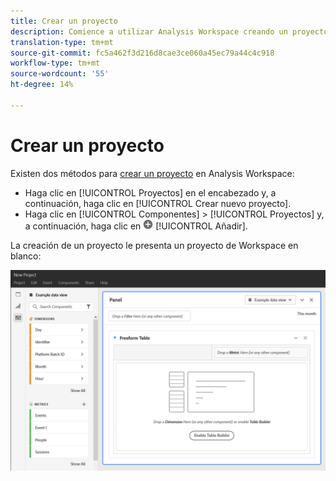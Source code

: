 ```yaml
---
title: Crear un proyecto
description: Comience a utilizar Analysis Workspace creando un proyecto.
translation-type: tm+mt
source-git-commit: fc5a462f3d216d8cae3ce060a45ec79a44c4c918
workflow-type: tm+mt
source-wordcount: '55'
ht-degree: 14%

---
```



# Crear un proyecto

Existen dos métodos para [crear un proyecto](/help/analysis-workspace/home.md) en Analysis Workspace:

* Haga clic en [!UICONTROL Proyectos] en el encabezado y, a continuación, haga clic en [!UICONTROL Crear nuevo proyecto].
* Haga clic en [!UICONTROL Componentes] > [!UICONTROL Proyectos] y, a continuación, haga clic en ![Añadir](../assets/add.png) [!UICONTROL Añadir].

La creación de un proyecto le presenta un proyecto de Workspace en blanco:

![Proyecto en blanco](../assets/blank-project.png)

<!-- This page serves as a placeholder for the 'Create project' modal that is currently in the old world. -->
